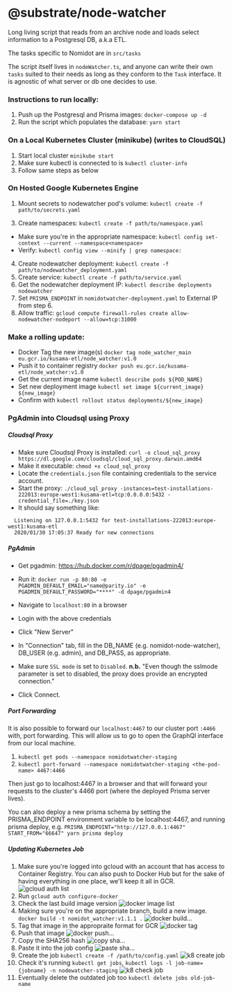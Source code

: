 # @substrate/node-watcher
Long living script that reads from an archive node and loads select information to a Postgresql DB, a.k.a ETL.

The tasks specific to Nomidot are in `src/tasks`

The script itself lives in `nodeWatcher.ts`, and anyone can write their own `tasks` suited to their needs as long as they conform to the `Task` interface. It is agnostic of what server or db one decides to use.

### Instructions to run locally:
1. Push up the Postgresql and Prisma images: `docker-compose up -d`
2. Run the script which populates the database: `yarn start`

### On a Local Kubernetes Cluster (minikube) (writes to CloudSQL)
1. Start local cluster `minikube start`
2. Make sure kubectl is connected to is `kubectl cluster-info`
3. Follow same steps as below

### On Hosted Google Kubernetes Engine
1. Mount secrets to nodewatcher pod's volume: `kubectl create -f path/to/secrets.yaml`
<!-- 2. Mount configmaps to cluster: `kubectl create -f path/to/configmaps.yaml` -->
3. Create namespaces: `kubectl create -f path/to/namespace.yaml`
  - Make sure you're in the appropriate namespace: `kubectl config set-context --current --namespace<namespace>`
  - Verify: `kubectl config view --minify | grep namespace:`
4. Create nodewatcher deployment: `kubectl create -f path/to/nodewatcher_deployment.yaml`
5. Create service: `kubectl create -f path/to/service.yaml`
6. Get the nodewatcher deployment IP: `kubectl describe deployments nodewatcher` 
7. Set `PRISMA_ENDPOINT` in `nomidotwatcher-deployment.yaml` to External IP from step 6.
8. Allow traffic: `gcloud compute firewall-rules create allow-nodewatcher-nodeport --allow=tcp:31000`

### Make a rolling update:
  - Docker Tag the new image(s) `docker tag node_watcher_main eu.gcr.io/kusama-etl/node_watcher:v1.0`
  - Push it to container registry `docker push eu.gcr.io/kusama-etl/node_watcher:v1.0`
  - Get the current image name `kubectl describe pods ${POD_NAME}`
  - Set new deployment image `kubectl set image ${current_image} ${new_image}`
  - Confirm with `kubectl rollout status deployments/${new_image}`

### PgAdmin into Cloudsql using Proxy

##### Cloudsql Proxy
  - Make sure Cloudsql Proxy is installed: `curl -o cloud_sql_proxy https://dl.google.com/cloudsql/cloud_sql_proxy.darwin.amd64`
  - Make it executable: `chmod +x cloud_sql_proxy`
  - Locate the `credentials.json` file containing credentials to the service account.
  - Start the proxy: `./cloud_sql_proxy -instances=test-installations-222013:europe-west1:kusama-etl=tcp:0.0.0.0:5432 -credential_file=./key.json`
  - It should say something like:
  ```
    Listening on 127.0.0.1:5432 for test-installations-222013:europe-west1:kusama-etl
    2020/01/30 17:05:37 Ready for new connections
  ```

##### PgAdmin
  - Get pgadmin: https://hub.docker.com/r/dpage/pgadmin4/
  - Run it: `docker run -p 80:80 -e PGADMIN_DEFAULT_EMAIL="name@parity.io" -e PGADMIN_DEFAULT_PASSWORD="****" -d dpage/pgadmin4`
  - Navigate to `localhost:80` in a browser
  - Login with the above credentials
  - Click "New Server"
  - In "Connection" tab, fill in the DB_NAME (e.g. nomidot-node-watcher), DB_USER (e.g. admin), and DB_PASS, as appropriate.
  - Make sure `SSL mode` is set to `Disabled`. **n.b.** "Even though the sslmode parameter is set to disabled, the proxy does provide an encrypted connection."

  - Click Connect.

##### Port Forwarding
It is also possible to forward our `localhost:4467` to our cluster port `:4466` with, port forwarding. This will allow us to go to open the GraphQl interface from our local machine.

1. `kubectl get pods --namespace nomidotwatcher-staging`
2. `kubectl port-forward --namespace nomidotwatcher-staging <the-pod-name> 4467:4466`

Then just go to localhost:4467 in a browser and that will forward your requests to the cluster's 4466 port (where the deployed Prisma server lives).

You can also deploy a new prisma schema by setting the PRISMA_ENDPOINT environment variable to be localhost:4467, and running prisma deploy, e.g. `PRISMA_ENDPOINT="http://127.0.0.1:4467" START_FROM="66647" yarn prisma deploy`

##### Updating Kubernetes Job
1. Make sure you're logged into gcloud with an account that has access to Container Registry. You can also push to Docker Hub but for the sake of having everything in one place, we'll keep it all in GCR.
![gcloud auth list](/images/1.gcloudauthlist.png)
2. Run `gcloud auth configure-docker`
3. Check the last build image version
![docker image list](/images/2.dockerimagelist.png)
4. Making sure you're on the appropriate branch, build a new image. `docker build -t nomidot_watcher:v1.1.1 .`
![docker build...](/images/3.dockerbuild.png)
5. Tag that image in the appropraite format for GCR
![docker tag](/images/5.dockertag.png)
6. Push that image
![docker push...](/images/6.dockerpush.png)
7. Copy the SHA256 hash
![copy sha...](/images/7.copysha.png)
8. Paste it into the job config
![paste sha...](/images/8.pastesha.png)
9. Create the job `kubectl create -f /path/to/config.yaml`
![k8 create job](/images/9.k8create.png)
10. Check it's running `kubectl get jobs`, `kubectl logs -l job-name={jobname} -n nodewatcher-staging`
![k8 check job](/images/10.k8check.png)
11. Eventually delete the outdated job too `kubectl delete jobs old-job-name`